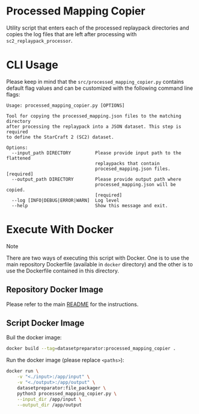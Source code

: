 # Processed Mapping Copier

Utility script that enters each of the processed replaypack directories and copies the log files that are left after processing with `sc2_replaypack_processor`.

# CLI Usage

Please keep in mind that the  ```src/processed_mapping_copier.py``` contains default flag values and can be customized with the following command line flags:
```
Usage: processed_mapping_copier.py [OPTIONS]

Tool for copying the processed_mapping.json files to the matching directory
after processing the replaypack into a JSON dataset. This step is required
to define the StarCraft 2 (SC2) dataset.

Options:
  --input_path DIRECTORY         Please provide input path to the flattened
                                 replaypacks that contain
                                 procesed_mapping.json files.  [required]
  --output_path DIRECTORY        Please provide output path where
                                 processed_mapping.json will be copied.
                                 [required]
  --log [INFO|DEBUG|ERROR|WARN]  Log level
  --help                         Show this message and exit.
```

# Execute With Docker

> [!NOTE]
> There are two ways of executing this script with Docker. One is to use the main repository Dockerfile (available in `docker` directory) and the other is to use the Dockerfile contained in this directory.

## Repository Docker Image

Please refer to the main [README](../../README.md) for the instructions.

## Script Docker Image

Buil the docker image:
```bash
docker build --tag=datasetpreparator:processed_mapping_copier .
```

Run the docker image (please replace `<paths>`):
```bash
docker run \
    -v "<./input>:/app/input" \
    -v "<./output>:/app/output" \
    datasetpreparator:file_packager \
    python3 processed_mapping_copier.py \
    --input_dir /app/input \
    --output_dir /app/output
```
